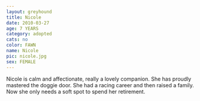 ```yaml
---
layout: greyhound
title: Nicole
date: 2010-03-27
age: 7 YEARS
category: adopted
cats: no
color: FAWN
name: Nicole
pic: nicole.jpg
sex: FEMALE
---
```


Nicole is calm and affectionate, really a lovely companion.  She has proudly mastered the doggie door.  She had a
racing career and then raised a family.  Now she only needs a soft spot to spend her retirement.
